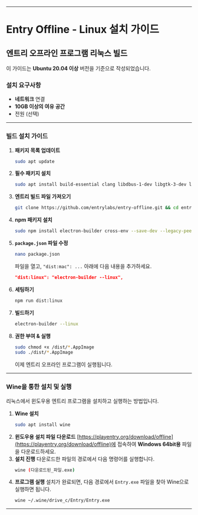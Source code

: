 -----

# Entry Offline - Linux 설치 가이드

## 엔트리 오프라인 프로그램 리눅스 빌드

이 가이드는 **Ubuntu 20.04 이상** 버전을 기준으로 작성되었습니다.

### **설치 요구사항**

  - **네트워크** 연결
  - **10GB 이상의 여유 공간**
  - 전원 (선택)

-----

### **빌드 설치 가이드**

1.  **패키지 목록 업데이트**
    ```bash
    sudo apt update
    ```
2.  **필수 패키지 설치**
    ```bash
    sudo apt install build-essential clang libdbus-1-dev libgtk-3-dev libnotify-dev libasound2-dev libcap-dev libcups2-dev libxtst-dev libxss1 libnss3-dev gcc-multilib g++-multilib libusb-1.0-0-dev curl gperf bison python3-dbusmock openjdk-8-jre git nodejs npm -y
    ```
3.  **엔트리 빌드 파일 가져오기**
    ```bash
    git clone https://github.com/entrylabs/entry-offline.git && cd entry-offline
    ```
4.  **npm 패키지 설치**
    ```bash
    sudo npm install electron-builder cross-env --save-dev --legacy-peer-deps
    ```
5.  **`package.json` 파일 수정**
    ```bash
    nano package.json
    ```
    파일을 열고, `"dist:mac": ...` 아래에 다음 내용을 추가하세요.
    ```json
    "dist:linux": "electron-builder --linux",
    ```
6.  **세팅하기**
    ```bash
    npm run dist:linux
    ```
7.  **빌드하기**
    ```bash
    electron-builder --linux
    ```
8.  **권한 부여 & 실행**
    ```bash
    sudo chmod +x /dist/*.AppImage
    sudo ./dist/*.AppImage
    ```
    이제 엔트리 오프라인 프로그램이 실행됩니다.

-----

### **Wine을 통한 설치 및 실행**

리눅스에서 윈도우용 엔트리 프로그램을 설치하고 실행하는 방법입니다.

1.  **Wine 설치**
    ```bash
    sudo apt install wine
    ```
2.  **윈도우용 설치 파일 다운로드**
    [https://playentry.org/download/offline](https://playentry.org/download/offline)에 접속하여 **Windows 64bit용** 파일을 다운로드하세요.
3.  **설치 진행**
    다운로드한 파일의 경로에서 다음 명령어를 실행합니다.
    ```bash
    wine (다운로드된_파일.exe)
    ```
4.  **프로그램 실행**
    설치가 완료되면, 다음 경로에서 `Entry.exe` 파일을 찾아 Wine으로 실행하면 됩니다.
    ```bash
    wine ~/.wine/drive_c/Entry/Entry.exe
    ```

-----
